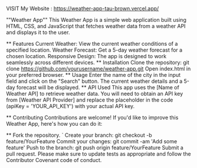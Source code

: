
VISIT My Website : https://weather-app-tau-brown.vercel.app/

""Weather App""
  This Weather App is a simple web application built using HTML, CSS, and JavaScript 
  that fetches weather data from a weather API and displays it to the user.

** Features
    Current Weather: View the current weather conditions of a specified location.
    Weather Forecast: Get a 5-day weather forecast for a chosen location.
    Responsive Design: The app is designed to work seamlessly across different devices.
** Installation
    Clone the repository: git clone https://github.com/yourusername/weather-app.git
    Open index.html in your preferred browser.
** Usage
    Enter the name of the city in the input field and click on the "Search" button.
    The current weather details and a 5-day forecast will be displayed.
** API Used
    This app uses the [Name of Weather API] to retrieve weather data. You will need to obtain an API key from [Weather API Provider] and replace the                placeholder in the code (apiKey = 'YOUR_API_KEY') with your actual API key.

** Contributing
    Contributions are welcome! If you'd like to improve this Weather App, here's how you can do it:

** Fork the repository.
`    Create your branch: git checkout -b feature/YourFeature
     Commit your changes: git commit -am 'Add some feature'
     Push to the branch: git push origin feature/YourFeature
    Submit a pull request.
Please make sure to update tests as appropriate and follow the Contributor Covenant code of conduct.
